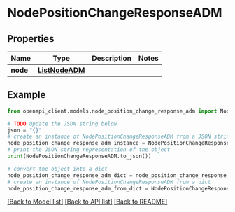# NodePositionChangeResponseADM


## Properties

Name | Type | Description | Notes
------------ | ------------- | ------------- | -------------
**node** | [**ListNodeADM**](ListNodeADM.md) |  | 

## Example

```python
from openapi_client.models.node_position_change_response_adm import NodePositionChangeResponseADM

# TODO update the JSON string below
json = "{}"
# create an instance of NodePositionChangeResponseADM from a JSON string
node_position_change_response_adm_instance = NodePositionChangeResponseADM.from_json(json)
# print the JSON string representation of the object
print(NodePositionChangeResponseADM.to_json())

# convert the object into a dict
node_position_change_response_adm_dict = node_position_change_response_adm_instance.to_dict()
# create an instance of NodePositionChangeResponseADM from a dict
node_position_change_response_adm_from_dict = NodePositionChangeResponseADM.from_dict(node_position_change_response_adm_dict)
```
[[Back to Model list]](../README.md#documentation-for-models) [[Back to API list]](../README.md#documentation-for-api-endpoints) [[Back to README]](../README.md)


